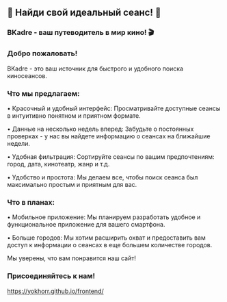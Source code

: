 ## 🎉 Найди свой идеальный сеанс! 🎉

### BKadre - ваш путеводитель в мир кино! 🎬
### Добро пожаловать!

BKadre - это ваш источник для быстрого и удобного поиска киносеансов. 

### Что мы предлагаем:


• Красочный и удобный интерфейс: Просматривайте доступные сеансы в интуитивно понятном и приятном формате.

• Данные на несколько недель вперед: Забудьте о постоянных проверках - у нас вы найдете информацию о сеансах на ближайшие недели.

• Удобная фильтрация: Сортируйте сеансы по вашим предпочтениям: город, дата, кинотеатр, жанр и т.д.

• Удобство и простота: Мы делаем все, чтобы поиск сеанса был максимально простым и приятным для вас.

### Что в планах:


• Мобильное приложение: Мы планируем разработать удобное и функциональное приложение для вашего смартфона.

• Больше городов: Мы хотим расширить охват и предоставить вам доступ к информации о сеансах в еще большем количестве городов.

Мы уверены, что вам понравится наш сайт!

### Присоединяйтесь к нам!
https://yokhorr.github.io/frontend/
